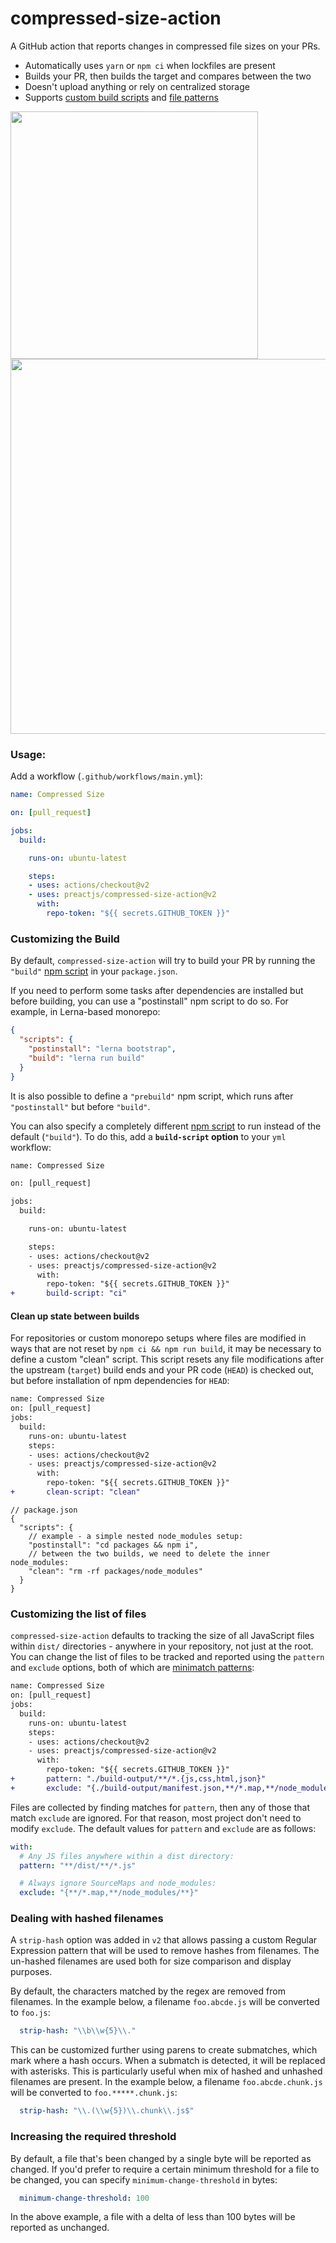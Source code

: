 # compressed-size-action

A GitHub action that reports changes in compressed file sizes on your PRs.

- Automatically uses `yarn` or `npm ci` when lockfiles are present
- Builds your PR, then builds the target and compares between the two
- Doesn't upload anything or rely on centralized storage
- Supports [custom build scripts](#customizing-the-build) and [file patterns](#customizing-the-list-of-files)

<img width="396" src="https://user-images.githubusercontent.com/105127/73027546-a0176a80-3e01-11ea-887b-7326ee289893.png">

<img width="600" src="https://user-images.githubusercontent.com/105127/73027489-8413c900-3e01-11ea-8630-09172b247f82.png">


### Usage:

Add a workflow (`.github/workflows/main.yml`):

```yaml
name: Compressed Size

on: [pull_request]

jobs:
  build:

    runs-on: ubuntu-latest

    steps:
    - uses: actions/checkout@v2
    - uses: preactjs/compressed-size-action@v2
      with:
        repo-token: "${{ secrets.GITHUB_TOKEN }}"
```

### Customizing the Build

By default, `compressed-size-action` will try to build your PR by running the `"build"` [npm script](https://docs.npmjs.com/misc/scripts) in your `package.json`.

If you need to perform some tasks after dependencies are installed but before building, you can use a "postinstall" npm script to do so. For example, in Lerna-based monorepo:

```json
{
  "scripts": {
    "postinstall": "lerna bootstrap",
    "build": "lerna run build"
  }
}
```

It is also possible to define a `"prebuild"` npm script, which runs after `"postinstall"` but before `"build"`.

You can also specify a completely different [npm script](https://docs.npmjs.com/misc/scripts) to run instead of the default (`"build"`). To do this, add a **`build-script` option** to your `yml` workflow:

```diff
name: Compressed Size

on: [pull_request]

jobs:
  build:

    runs-on: ubuntu-latest

    steps:
    - uses: actions/checkout@v2
    - uses: preactjs/compressed-size-action@v2
      with:
        repo-token: "${{ secrets.GITHUB_TOKEN }}"
+       build-script: "ci"
```

#### Clean up state between builds

For repositories or custom monorepo setups where files are modified in ways that are not reset by `npm ci && npm run build`, it may be necessary to define a custom "clean" script. This script resets any file modifications after the upstream (`target`) build ends and your PR code (`HEAD`) is checked out, but before installation of npm dependencies for `HEAD`:

```diff
name: Compressed Size
on: [pull_request]
jobs:
  build:
    runs-on: ubuntu-latest
    steps:
    - uses: actions/checkout@v2
    - uses: preactjs/compressed-size-action@v2
      with:
        repo-token: "${{ secrets.GITHUB_TOKEN }}"
+       clean-script: "clean"
```

```jsonc
// package.json
{
  "scripts": {
    // example - a simple nested node_modules setup:
    "postinstall": "cd packages && npm i",
    // between the two builds, we need to delete the inner node_modules:
    "clean": "rm -rf packages/node_modules"
  }
}
```

### Customizing the list of files

`compressed-size-action` defaults to tracking the size of all JavaScript files within `dist/` directories - anywhere in your repository, not just at the root. You can change the list of files to be tracked and reported using the `pattern` and `exclude` options, both of which are [minimatch patterns](https://github.com/motemen/minimatch-cheat-sheet/blob/master/README.md):

```diff
name: Compressed Size
on: [pull_request]
jobs:
  build:
    runs-on: ubuntu-latest
    steps:
    - uses: actions/checkout@v2
    - uses: preactjs/compressed-size-action@v2
      with:
        repo-token: "${{ secrets.GITHUB_TOKEN }}"
+       pattern: "./build-output/**/*.{js,css,html,json}"
+       exclude: "{./build-output/manifest.json,**/*.map,**/node_modules/**}"
```

Files are collected by finding matches for `pattern`, then any of those that match `exclude` are ignored. For that reason, most project don't need to modify `exclude`. The default values for `pattern` and `exclude` are as follows:

```yaml
with:
  # Any JS files anywhere within a dist directory:
  pattern: "**/dist/**/*.js"

  # Always ignore SourceMaps and node_modules:
  exclude: "{**/*.map,**/node_modules/**}"
```

### Dealing with hashed filenames

A `strip-hash` option was added in `v2` that allows passing a custom Regular Expression pattern that will be used to remove hashes from filenames. The un-hashed filenames are used both for size comparison and display purposes.

By default, the characters matched by the regex are removed from filenames.
In the example below, a filename `foo.abcde.js` will be converted to `foo.js`:

```yaml
  strip-hash: "\\b\\w{5}\\."
```

This can be customized further using parens to create submatches, which mark where a hash occurs. When a submatch is detected, it will be replaced with asterisks. This is particularly useful when mix of hashed and unhashed filenames are present.
In the example below, a filename `foo.abcde.chunk.js` will be converted to `foo.*****.chunk.js`:

```yaml
  strip-hash: "\\.(\\w{5})\\.chunk\\.js$"
```

### Increasing the required threshold

By default, a file that's been changed by a single byte will be reported as changed. If you'd prefer to require a certain minimum threshold for a file to be changed, you can specify `minimum-change-threshold` in bytes:

```yaml
  minimum-change-threshold: 100
```

In the above example, a file with a delta of less than 100 bytes will be reported as unchanged.

